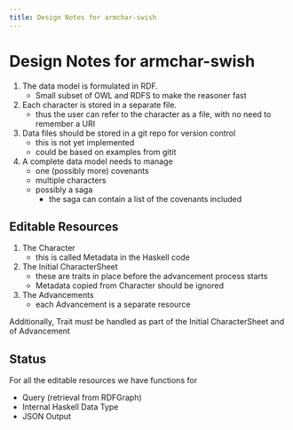 ```yaml
---
title: Design Notes for armchar-swish
---
```


# Design Notes for armchar-swish

1.  The data model is formulated in RDF.
    + Small subset of OWL and RDFS to make the reasoner fast
2.  Each character is stored in a separate file.
    + thus the user can refer to the character as a file, with no need
      to remember a URI
3.  Data files should be stored in a git repo for version control
    + this is not yet implemented
    + could be based on examples from gitit
4.  A complete data model needs to manage
    + one (possibly more) covenants
    + multiple characters
    + possibly a saga
        + the saga can contain a list of the covenants included


## Editable Resources

1.  The Character
    - this is called Metadata in the Haskell code
2.  The Initial CharacterSheet
    - these are traits in place before the advancement process starts
    - Metadata copied from Character should be ignored
3.  The Advancements
    - each Advancement is a separate resource

Additionally, Trait must be handled as part of the Initial CharacterSheet
and of Advancement

## Status

For all the editable resources we have functions for

- Query (retrieval from RDFGraph)
- Internal Haskell Data Type
- JSON Output

